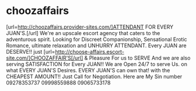 choozaffairs
============

[url=http://choozaffairs.provider-sites.com/]ATTENDANT FOR EVERY JUAN'S.[/url]  We're an upscale escort agency that caters to the adventurous spirit.  Looking for Discreet Companionship, Sensational Erotic Romance, ultimate relaxation and UNHURRY ATTENDANT. Every JUAN are DESERVE!! just [url=http://choose-affairs.escort-site.com/]CHOOZAFFAIR'S[/url]  &amp; Pleasure For us to SERVE And we are also serving   SATISFACTION for  Every  JUAN!!  We are Open 24/7 to serve Us.  on what  EVERY JUAN'S Desires. EVERY JUAN'S can own that! with the CHEAPEST AMOUNT!!  Just Call for Negotiation.  Here are My Sin number 09278353737 09998559888 09065733178
